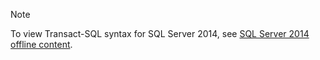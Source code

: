 > [!Note]
> To view Transact-SQL syntax for SQL Server 2014, see [SQL Server 2014 offline content](../sql-server/sql-server-offline-documentation.md#sql-server-2014-offline-content).